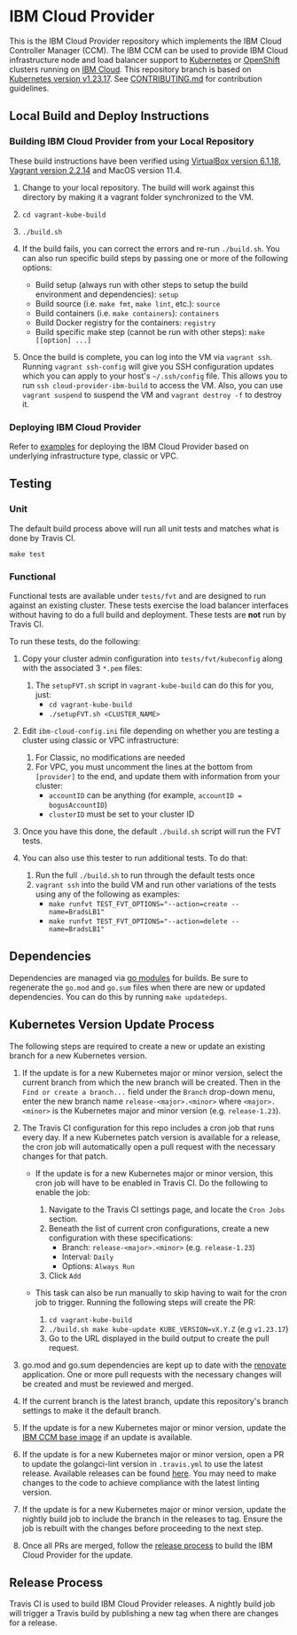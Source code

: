 # IBM Cloud Provider

This is the IBM Cloud Provider repository which implements the
IBM Cloud Controller Manager (CCM). The IBM CCM can be used to provide IBM Cloud
infrastructure node and load balancer support to
[Kubernetes](https://kubernetes.io/docs/home/) or
[OpenShift](https://docs.openshift.com/) clusters running on
[IBM Cloud](https://cloud.ibm.com/docs). This repository branch is based on
[Kubernetes version v1.23.17](https://github.com/kubernetes/kubernetes/tree/v1.23.17).
See [CONTRIBUTING.md](./CONTRIBUTING.md) for contribution guidelines.

## Local Build and Deploy Instructions

### Building IBM Cloud Provider from your Local Repository

These build instructions have been verified using
[VirtualBox version 6.1.18](https://www.virtualbox.org/wiki/Downloads),
[Vagrant version 2.2.14](https://www.vagrantup.com/downloads) and MacOS version 11.4.

1. Change to your local repository. The build will work against this directory
   by making it a vagrant folder synchronized to the VM.

1. `cd vagrant-kube-build`

1. `./build.sh`

1. If the build fails, you can correct the errors and re-run `./build.sh`.
   You can also run specific build steps by passing one or more of the following
   options:

   * Build setup (always run with other steps to setup the build environment and dependencies): `setup`
   * Build source (i.e. `make fmt`, `make lint`, etc.): `source`
   * Build containers (i.e. `make containers`): `containers`
   * Build Docker registry for the containers: `registry`
   * Build specific make step (cannot be run with other steps): `make [[option] ...]`

1. Once the build is complete, you can log into the VM via `vagrant ssh`.
   Running `vagrant ssh-config` will give you SSH configuration updates which
   you can apply to your host's `~/.ssh/config` file. This allows you to run
   `ssh cloud-provider-ibm-build` to access the VM. Also, you can use
   `vagrant suspend` to suspend the VM and `vagrant destroy -f` to destroy it.

### Deploying IBM Cloud Provider

Refer to [examples](./docs/examples) for deploying the IBM Cloud Provider based
on underlying infrastructure type, classic or VPC.

## Testing

### Unit

The default build process above will run all unit tests and matches
what is done by Travis CI.

`make test`

### Functional

Functional tests are available under `tests/fvt` and are designed to run against
an existing cluster. These tests exercise the load balancer interfaces without
having to do a full build and deployment. These tests are **not** run by
Travis CI.

To run these tests, do the following:

1. Copy your cluster admin configuration into `tests/fvt/kubeconfig` along with
   the associated 3 `*.pem` files:
    1. The `setupFVT.sh` script in `vagrant-kube-build` can do this for you, just:
        - `cd vagrant-kube-build`
        - `./setupFVT.sh <CLUSTER_NAME>`

1. Edit `ibm-cloud-config.ini` file depending on whether you are testing a cluster
   using classic or VPC infrastructure:
    1. For Classic, no modifications are needed
    1. For VPC, you must uncomment the lines at the bottom from `[provider]` to
       the end, and update them with information from your cluster:
        - `accountID` can be anything (for example, `accountID = bogusAccountID`)
        - `clusterID` must be set to your cluster ID

1. Once you have this done, the default `./build.sh` script will run the FVT tests.

1. You can also use this tester to run additional tests.  To do that:
    1. Run the full `./build.sh` to run through the default tests once
    1. `vagrant ssh` into the build VM and run other variations of the tests
       using any of the following as examples:
        - `make runfvt TEST_FVT_OPTIONS="--action=create --name=BradsLB1"`
        - `make runfvt TEST_FVT_OPTIONS="--action=delete --name=BradsLB1"`

## Dependencies

Dependencies are managed via [go modules](https://github.com/golang/go/wiki/Modules)
for builds. Be sure to regenerate the `go.mod` and `go.sum` files when there are
new or updated dependencies. You can do this by running `make updatedeps`.

## Kubernetes Version Update Process

The following steps are required to create a new or update an existing branch
for a new Kubernetes version.

1. If the update is for a new Kubernetes major or minor version, select the
   current branch from which the new branch will be created. Then
   in the `Find or create a branch...` field under the `Branch` drop-down menu,
   enter the new branch name `release-<major>.<minor>` where `<major>.<minor>`
   is the Kubernetes major and minor version (e.g. `release-1.23`).

1. The Travis CI configuration for this repo includes a cron job that runs
   every day. If a new Kubernetes patch version is available for a release, the
   cron job will automatically open a pull request with the necessary changes
   for that patch.

   - If the update is for a new Kubernetes major or minor version, this cron job
     will have to be enabled in Travis CI. Do the following to enable the job:

     1. Navigate to the Travis CI settings page, and locate the `Cron Jobs` section.
     1. Beneath the list of current cron configurations, create a new
        configuration with these specifications:
        - Branch: `release-<major>.<minor>` (e.g. `release-1.23`)
        - Interval: `Daily`
        - Options: `Always Run`
     1. Click `Add`

   - This task can also be run manually to skip having to wait for the cron job
     to trigger. Running the following steps will create the PR:

     1. `cd vagrant-kube-build`
     1. `./build.sh make kube-update KUBE_VERSION=vX.Y.Z` (e.g `v1.23.17`)
     1. Go to the URL displayed in the build output to create the pull request.

1. go.mod and go.sum dependencies are kept up to date with the
   [renovate](https://docs.renovatebot.com/golang/) application.
   One or more pull requests with the necessary changes will be created
   and must be reviewed and merged.

1. If the current branch is the latest branch, update this repository's branch
   settings to make it the default branch.

1. If the update is for a new Kubernetes major or minor version, update the
   [IBM CCM base image](./cmd/ibm-cloud-controller-manager/Dockerfile)
   if an update is available.

1. If the update is for a new Kubernetes major or minor version, open a PR to
   update the golangci-lint version in `.travis.yml` to use the latest release.
   Available releases can be found [here](https://github.com/golangci/golangci-lint/releases).
   You may need to make changes to the code to achieve compliance with the
   latest linting version.

1. If the update is for a new Kubernetes major or minor version, update the
   nightly build job to include the branch in the releases to tag. Ensure the
   job is rebuilt with the changes before proceeding to the next step.

1. Once all PRs are merged, follow the [release process](#release-process) to build the IBM Cloud Provider for the update.

## Release Process

Travis CI is used to build IBM Cloud Provider releases. A nightly build job will
trigger a Travis build by publishing a new tag when there are changes for a
release.
